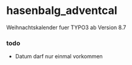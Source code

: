 # hasenbalg_adventcal
Weihnachtskalender fuer TYPO3 ab Version 8.7

### todo
- Datum darf nur einmal vorkommen
